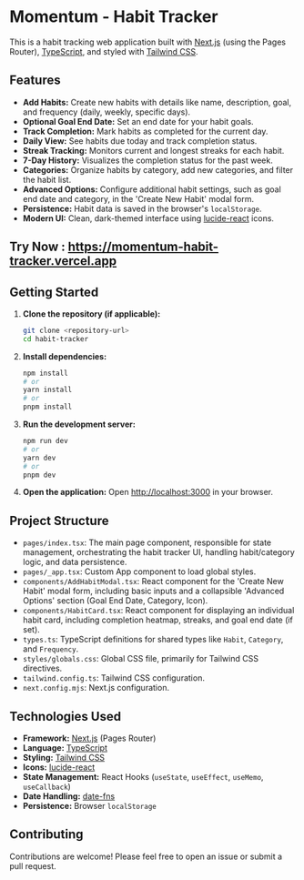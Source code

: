 # Momentum - Habit Tracker

This is a habit tracking web application built with [Next.js](https://nextjs.org) (using the Pages Router), [TypeScript](https://www.typescriptlang.org/), and styled with [Tailwind CSS](https://tailwindcss.com/).

## Features

*   **Add Habits:** Create new habits with details like name, description, goal, and frequency (daily, weekly, specific days).
*   **Optional Goal End Date:** Set an end date for your habit goals.
*   **Track Completion:** Mark habits as completed for the current day.
*   **Daily View:** See habits due today and track completion status.
*   **Streak Tracking:** Monitors current and longest streaks for each habit.
*   **7-Day History:** Visualizes the completion status for the past week.
*   **Categories:** Organize habits by category, add new categories, and filter the habit list.
*   **Advanced Options:** Configure additional habit settings, such as goal end date and category, in the 'Create New Habit' modal form.
*   **Persistence:** Habit data is saved in the browser's `localStorage`.
*   **Modern UI:** Clean, dark-themed interface using [lucide-react](https://lucide.dev/) icons.

## Try Now : https://momentum-habit-tracker.vercel.app

## Getting Started

1.  **Clone the repository (if applicable):**
    ```bash
    git clone <repository-url>
    cd habit-tracker
    ```

2.  **Install dependencies:**
    ```bash
    npm install
    # or
    yarn install
    # or
    pnpm install
    ```

3.  **Run the development server:**
    ```bash
    npm run dev
    # or
    yarn dev
    # or
    pnpm dev
    ```

4.  **Open the application:**
    Open [http://localhost:3000](http://localhost:3000) in your browser.

## Project Structure

*   `pages/index.tsx`: The main page component, responsible for state management, orchestrating the habit tracker UI, handling habit/category logic, and data persistence.
*   `pages/_app.tsx`: Custom App component to load global styles.
*   `components/AddHabitModal.tsx`: React component for the 'Create New Habit' modal form, including basic inputs and a collapsible 'Advanced Options' section (Goal End Date, Category, Icon).
*   `components/HabitCard.tsx`: React component for displaying an individual habit card, including completion heatmap, streaks, and goal end date (if set).
*   `types.ts`: TypeScript definitions for shared types like `Habit`, `Category`, and `Frequency`.
*   `styles/globals.css`: Global CSS file, primarily for Tailwind CSS directives.
*   `tailwind.config.ts`: Tailwind CSS configuration.
*   `next.config.mjs`: Next.js configuration.

## Technologies Used

*   **Framework:** [Next.js](https://nextjs.org/) (Pages Router)
*   **Language:** [TypeScript](https://www.typescriptlang.org/)
*   **Styling:** [Tailwind CSS](https://tailwindcss.com/)
*   **Icons:** [lucide-react](https://lucide.dev/)
*   **State Management:** React Hooks (`useState`, `useEffect`, `useMemo`, `useCallback`)
*   **Date Handling:** [date-fns](https://date-fns.org/)
*   **Persistence:** Browser `localStorage`

## Contributing

Contributions are welcome! Please feel free to open an issue or submit a pull request.
